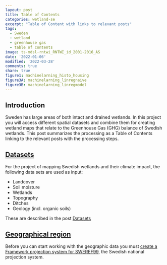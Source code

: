 ```yaml
---
layout: post
title: Table of Contents
categories: wetland-se
excerpt: "Table of Content with links to relevant posts"
tags:
  - Sweden
  - wetland
  - greenhouse gas
  - table of contents
image: ts-mdsl-rntwi_RNTWI_id_2001-2016_AS
date: '2022-01-06'
modified: '2022-03-28'
comments: true
share: true
figure1: machinelarning_histo_housing
figure3A: machinelarning_linregnaive
figure3B: machinelarning_linregmodel
---
```


## Introduction

Sweden has large areas of both intact and drained wetlands. In this project you will access different spatial datasets and combine them for creating wetland maps that relate to the Greenhouse Gas (GHG) balance of Swedish wetlands. This post summarizes the processing as a Table of Contents linking to the relevant posts with the processing steps.

## [Datasets](../wetland-se_datasets)

For the project of mapping Swedish wetlands and their climate impact, the following data sets are used as input:

- Landcover
- Soil moisture
- Wetlands
- Topography
- Ditches
- Geology (incl. organic soils)

These are described in the post [Datasets](../wetland-se_datasets)

## [Geographical region](../wetland-se_defregion)

Before you can start working with the geographic data you must [create a Framework projection system for SWEREF99](../wetland-se_defregion), the Swedish national projection system.
